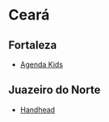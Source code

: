 # Ceará

## Fortaleza
* [Agenda Kids](https://agendakidsdigital.com)

## Juazeiro do Norte
* [Handhead](http://handhead.com.br/)
